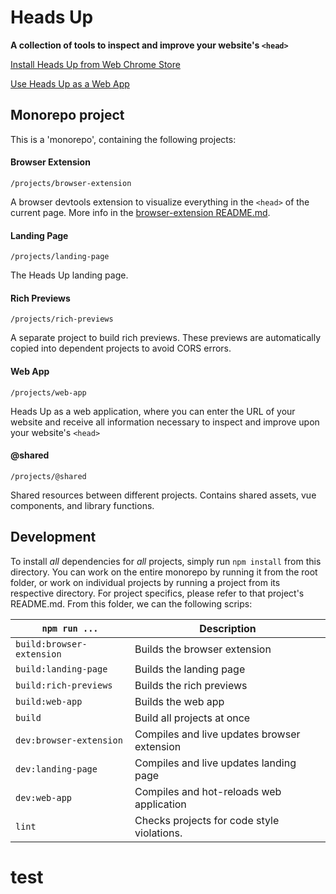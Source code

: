 # Heads Up

**A collection of tools to inspect and improve your website's `<head>`**

[Install Heads Up from Web Chrome Store](https://chrome.google.com/webstore/detail/heads-up/ajjdmakdoicbgmgoacfmlplnefljpcke)

[Use Heads Up as a Web App](https://heads-up-web-app.netlify.app/)

## Monorepo project
This is a 'monorepo', containing the following projects:

#### Browser Extension
`/projects/browser-extension`


A browser devtools extension to visualize everything in the `<head>` of the current page.
More info in the [browser-extension README.md](./projects/browser-extension).

#### Landing Page
`/projects/landing-page`


The Heads Up landing page.

#### Rich Previews
`/projects/rich-previews`


A separate project to build rich previews. These previews are automatically copied into dependent projects to avoid CORS errors.

#### Web App
`/projects/web-app`


Heads Up as a web application, where you can enter the URL of your website and receive all information necessary to inspect and improve upon your website's `<head>`

#### @shared
`/projects/@shared`


Shared resources between different projects. Contains shared assets, vue components, and library functions.

## Development
To install _all_ dependencies for _all_ projects, simply run `npm install` from this directory.
You can work on the entire monorepo by running it from the root folder, or work on individual projects by running a project from its respective directory.
For project specifics, please refer to that project's README.md.
From this folder, we can the following scrips:

`npm run ...` | Description
---|---
`build:browser-extension` | Builds the browser extension
`build:landing-page` | Builds the landing page
`build:rich-previews` | Builds the rich previews
`build:web-app` | Builds the web app
`build` | Build all projects at once
`dev:browser-extension` | Compiles and live updates browser extension
`dev:landing-page` | Compiles and live updates landing page
`dev:web-app` | Compiles and hot-reloads web application
`lint` | Checks projects for code style violations.

# test

